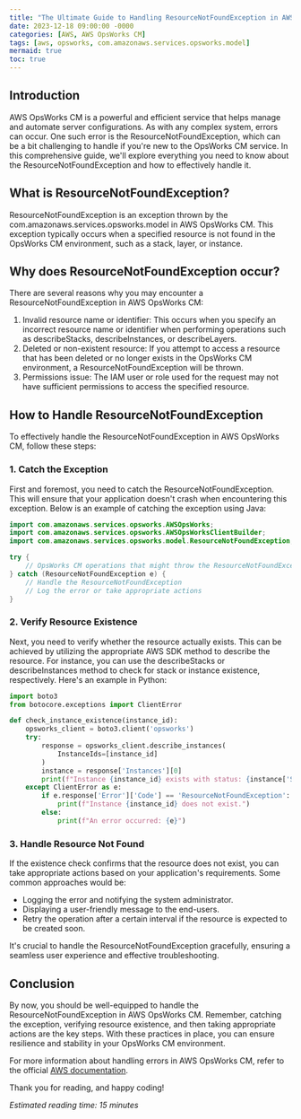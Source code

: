 ```yaml
---
title: "The Ultimate Guide to Handling ResourceNotFoundException in AWS OpsWorks CM"
date: 2023-12-18 09:00:00 -0000
categories: [AWS, AWS OpsWorks CM]
tags: [aws, opsworks, com.amazonaws.services.opsworks.model]
mermaid: true
toc: true
---
```



## Introduction
AWS OpsWorks CM is a powerful and efficient service that helps manage and automate server configurations. As with any complex system, errors can occur. One such error is the ResourceNotFoundException, which can be a bit challenging to handle if you're new to the OpsWorks CM service. In this comprehensive guide, we'll explore everything you need to know about the ResourceNotFoundException and how to effectively handle it.

## What is ResourceNotFoundException?
ResourceNotFoundException is an exception thrown by the com.amazonaws.services.opsworks.model in AWS OpsWorks CM. This exception typically occurs when a specified resource is not found in the OpsWorks CM environment, such as a stack, layer, or instance.

## Why does ResourceNotFoundException occur?
There are several reasons why you may encounter a ResourceNotFoundException in AWS OpsWorks CM:

1. Invalid resource name or identifier: This occurs when you specify an incorrect resource name or identifier when performing operations such as describeStacks, describeInstances, or describeLayers.
2. Deleted or non-existent resource: If you attempt to access a resource that has been deleted or no longer exists in the OpsWorks CM environment, a ResourceNotFoundException will be thrown.
3. Permissions issue: The IAM user or role used for the request may not have sufficient permissions to access the specified resource.

## How to Handle ResourceNotFoundException
To effectively handle the ResourceNotFoundException in AWS OpsWorks CM, follow these steps:

### 1. Catch the Exception
First and foremost, you need to catch the ResourceNotFoundException. This will ensure that your application doesn't crash when encountering this exception. Below is an example of catching the exception using Java:

```java
import com.amazonaws.services.opsworks.AWSOpsWorks;
import com.amazonaws.services.opsworks.AWSOpsWorksClientBuilder;
import com.amazonaws.services.opsworks.model.ResourceNotFoundException;

try {
    // OpsWorks CM operations that might throw the ResourceNotFoundException
} catch (ResourceNotFoundException e) {
    // Handle the ResourceNotFoundException
    // Log the error or take appropriate actions
}
```

### 2. Verify Resource Existence
Next, you need to verify whether the resource actually exists. This can be achieved by utilizing the appropriate AWS SDK method to describe the resource. For instance, you can use the describeStacks or describeInstances method to check for stack or instance existence, respectively. Here's an example in Python:

```python
import boto3
from botocore.exceptions import ClientError

def check_instance_existence(instance_id):
    opsworks_client = boto3.client('opsworks')
    try:
        response = opsworks_client.describe_instances(
            InstanceIds=[instance_id]
        )
        instance = response['Instances'][0]
        print(f"Instance {instance_id} exists with status: {instance['Status']}")
    except ClientError as e:
        if e.response['Error']['Code'] == 'ResourceNotFoundException':
            print(f"Instance {instance_id} does not exist.")
        else:
            print(f"An error occurred: {e}")
```

### 3. Handle Resource Not Found
If the existence check confirms that the resource does not exist, you can take appropriate actions based on your application's requirements. Some common approaches would be:

- Logging the error and notifying the system administrator.
- Displaying a user-friendly message to the end-users.
- Retry the operation after a certain interval if the resource is expected to be created soon.

It's crucial to handle the ResourceNotFoundException gracefully, ensuring a seamless user experience and effective troubleshooting.

## Conclusion
By now, you should be well-equipped to handle the ResourceNotFoundException in AWS OpsWorks CM. Remember, catching the exception, verifying resource existence, and then taking appropriate actions are the key steps. With these practices in place, you can ensure resilience and stability in your OpsWorks CM environment.

For more information about handling errors in AWS OpsWorks CM, refer to the official [AWS documentation](https://docs.aws.amazon.com/opsworks/latest/userguide/cm-errors.html).

Thank you for reading, and happy coding!

*Estimated reading time: 15 minutes*